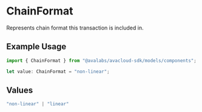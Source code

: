 # ChainFormat

Represents chain format this transaction is included in.

## Example Usage

```typescript
import { ChainFormat } from "@avalabs/avacloud-sdk/models/components";

let value: ChainFormat = "non-linear";
```

## Values

```typescript
"non-linear" | "linear"
```